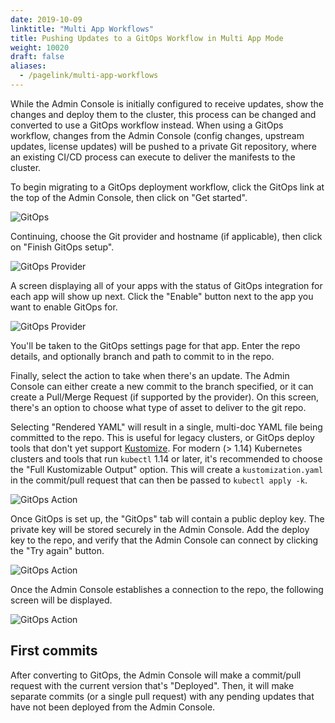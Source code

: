 ```yaml
---
date: 2019-10-09
linktitle: "Multi App Workflows"
title: Pushing Updates to a GitOps Workflow in Multi App Mode
weight: 10020
draft: false
aliases: 
  - /pagelink/multi-app-workflows
---
```


While the Admin Console is initially configured to receive updates, show the changes and deploy them to the cluster, this process can be changed and converted to use a GitOps workflow instead. When using a GitOps workflow, changes from the Admin Console (config changes, upstream updates, license updates) will be pushed to a private Git repository, where an existing CI/CD process can execute to deliver the manifests to the cluster.

To begin migrating to a GitOps deployment workflow, click the GitOps link at the top of the Admin Console, then click on "Get started".

![GitOps](/images/gitops.png)

Continuing, choose the Git provider and hostname (if applicable), then click on "Finish GitOps setup".

![GitOps Provider](/images/gitops-provider-multi-app.png)

A screen displaying all of your apps with the status of GitOps integration for each app will show up next. Click the "Enable" button next to the app you want to enable GitOps for.

![GitOps Provider](/images/gitops-apps.png)

You'll be taken to the GitOps settings page for that app. Enter the repo details, and optionally branch and path to commit to in the repo.

Finally, select the action to take when there's an update. The Admin Console can either create a new commit to the branch specified, or it can create a Pull/Merge Request (if supported by the provider). On this screen, there's an option to choose what type of asset to deliver to the git repo.

Selecting "Rendered YAML" will result in a single, multi-doc YAML file being committed to the repo. This is useful for legacy clusters, or GitOps deploy tools that don't yet support [Kustomize](https://kustomize.io). For modern (> 1.14) Kubernetes clusters and tools that run `kubectl` 1.14 or later, it's recommended to choose the "Full Kustomizable Output" option. This will create a `kustomization.yaml` in the commit/pull request that can then be passed to `kubectl apply -k`.

![GitOps Action](/images/gitops-settings-multi-app.png)

Once GitOps is set up, the "GitOps" tab will contain a public deploy key. The private key will be stored securely in the Admin Console. Add the deploy key to the repo, and verify that the Admin Console can connect by clicking the "Try again" button.

![GitOps Action](/images/gitops-no-connection-multi-app.png)

Once the Admin Console establishes a connection to the repo, the following screen will be displayed.

![GitOps Action](/images/gitops-connected-multi-app.png)

## First commits

After converting to GitOps, the Admin Console will make a commit/pull request with the current version that's "Deployed". Then, it will make separate commits (or a single pull request) with any pending updates that have not been deployed from the Admin Console.
